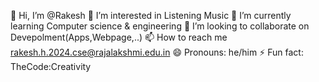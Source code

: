 👋 Hi, I’m @Rakesh
👀 I’m interested in Listening Music
🌱 I’m currently learning Computer science & engineering
💞️ I’m looking to collaborate on Devepolment(Apps,Webpage,..)
📫 How to reach me rakesh.h.2024.cse@rajalakshmi.edu.in
😄 Pronouns: he/him
⚡ Fun fact: TheCode:Creativity
